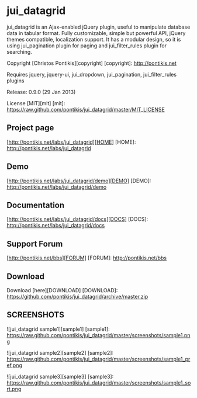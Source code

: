 jui_datagrid
============

jui_datagrid is an Ajax-enabled jQuery plugin, useful to manipulate database data in tabular format. Fully customizable, simple but powerful API, jQuery themes compatible, localization support. It has a modular design, so it is using jui_pagination plugin for paging and jui_filter_rules plugin for searching.

Copyright [Christos Pontikis][copyright]
[copyright]: http://pontikis.net

Requires jquery, jquery-ui, jui_dropdown, jui_pagination, jui_filter_rules plugins

Release: 0.9.0 (29 Jan 2013)

License [MIT][mit]
[mit]: https://raw.github.com/pontikis/jui_datagrid/master/MIT_LICENSE


Project page
-----------
[http://pontikis.net/labs/jui_datagrid][HOME]
[HOME]: http://pontikis.net/labs/jui_datagrid

Demo
----
[http://pontikis.net/labs/jui_datagrid/demo][DEMO]
[DEMO]: http://pontikis.net/labs/jui_datagrid/demo

Documentation
-------------
[http://pontikis.net/labs/jui_datagrid/docs][DOCS]
[DOCS]: http://pontikis.net/labs/jui_datagrid/docs

Support Forum
-------------
[http://pontikis.net/bbs][FORUM]
[FORUM]: http://pontikis.net/bbs

Download
--------
Download [here][DOWNLOAD]
[DOWNLOAD]: https://github.com/pontikis/jui_datagrid/archive/master.zip


SCREENSHOTS
-----------

![jui_datagrid sample1][sample1]
[sample1]: https://raw.github.com/pontikis/jui_datagrid/master/screenshots/sample1.png

![jui_datagrid sample2][sample2]
[sample2]: https://raw.github.com/pontikis/jui_datagrid/master/screenshots/sample1_pref.png

![jui_datagrid sample3][sample3]
[sample3]: https://raw.github.com/pontikis/jui_datagrid/master/screenshots/sample1_sort.png
